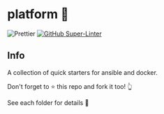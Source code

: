 # platform 🚉

<!--![lint workflow](https://github.com/HoneyBearTech/platform/actions/workflows/lint.yml/badge.svg) -->
![Prettier](https://github.com/HoneyBearTech/platform/actions/workflows/prettier.yml/badge.svg)
[![GitHub Super-Linter](https://github.com/HoneyBearTech/platform/workflows/Lint%20Code%20Base/badge.svg)](https://github.com/marketplace/actions/super-linter)

## Info

A collection of quick starters for ansible and docker.

Don't forget to ⭐ this repo and fork it too! 👆

See each folder for details 📁

